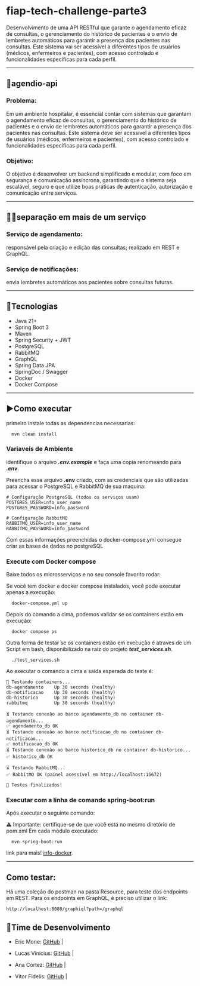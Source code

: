 # fiap-tech-challenge-parte3
Desenvolvimento de uma API RESTful que garante o agendamento eficaz de consultas, o gerenciamento do histórico de pacientes e o envio de lembretes automáticos para garantir a presença dos pacientes nas consultas. Este sistema vai ser acessível a diferentes tipos de usuários (médicos, enfermeiros e pacientes), com acesso controlado e funcionalidades específicas para cada perfil.

---

## 📔​agendio-api

### Problema:

Em um ambiente hospitalar, é essencial contar com sistemas que
garantam o agendamento eficaz de consultas, o gerenciamento do histórico de
pacientes e o envio de lembretes automáticos para garantir a presença dos
pacientes nas consultas. Este sistema deve ser acessível a diferentes tipos de
usuários (médicos, enfermeiros e pacientes), com acesso controlado e
funcionalidades específicas para cada perfil.

### Objetivo:

O objetivo é desenvolver um backend simplificado e modular, com foco
em segurança e comunicação assíncrona, garantindo que o sistema seja
escalável, seguro e que utilize boas práticas de autenticação, autorização e
comunicação entre serviços.

---

## 👨‍🔧​separação em mais de um serviço

### Serviço de agendamento:

responsável pela criação e edição das consultas; realizado em REST e GraphQL.

### Serviço de notificações:

envia lembretes automáticos aos pacientes sobre consultas futuras.

---

## 📝​Tecnologias

- Java 21+
- Spring Boot 3
- Maven
- Spring Security + JWT
- PostgreSQL
- RabbitMQ
- GraphQL
- Spring Data JPA
- SpringDoc / Swagger
- Docker
- Docker Compose

---

## ▶️​Como executar

primeiro instale todas as dependencias necessarias:

```shell
  mvn clean install
```
### Variaveis de Ambiente

identifique o arquivo ***.env.example*** e faça uma copia renomeando para ***.env***.

Preencha esse arquivo **.env** criado, com as credenciais que são utilizadas para acessar o PostgreSQL
e RabbitMQ de sua maquina:

```Text
# Configuração PostgreSQL (todos os serviços usam)
POSTGRES_USER=info_user_name
POSTGRES_PASSWORD=info_password

# Configuração RabbitMQ
RABBITMQ_USER=info_user_name
RABBITMQ_PASSWORD=info_password
```
Com essas informações preenchidas o docker-compose.yml consegue criar as bases de dados no postgreSQL

### Execute com Docker compose

Baixe todos os microsserviços e no seu console favorito rodar:

Se você tem docker e docker compose instalados, você pode executar apenas a execução:

````Shell
  docker-compose.yml up
````

Depois do comando a cima, podemos validar se os containers estão em execução:

```Shell
  docker compose ps
```

Outra forma de testar se os containers estão em execução é atraves de um Script em bash,
disponibilizado na raiz do projeto ***test_services.sh***.

```Shell
  ./test_services.sh
```

Ao executar o comando a cima a saida esperada do teste é:

```Texte
🔎 Testando containers...
db-agendamento    Up 30 seconds (healthy)
db-notificacao    Up 30 seconds (healthy)
db-historico      Up 30 seconds (healthy)
rabbitmq          Up 30 seconds (healthy)

⏳ Testando conexão ao banco agendamento_db no container db-agendamento...
✅ agendamento_db OK
⏳ Testando conexão ao banco notificacao_db no container db-notificacao...
✅ notificacao_db OK
⏳ Testando conexão ao banco historico_db no container db-historico...
✅ historico_db OK

⏳ Testando RabbitMQ...
✅ RabbitMQ OK (painel acessível em http://localhost:15672)

🚀 Testes finalizados!
```

### Executar com a linha de comando spring-boot:run

Após executar o seguinte comando:

⚠️ ​Importante: certifique-se de que você está no mesmo diretório de pom.xml Em cada módulo executado:

```Shell
  mvn spring-boot:run
```

link para mais! [info-docker](guide/info-docker.md).

---

## Como testar:
Há uma coleção do postman na pasta Resource, para teste dos endpoints em REST. Para os endpoints em GraphQL, é preciso utilizar o link:

```
http://localhost:8080/graphiql?path=/graphql
```

## 🧩​Time de Desenvolvimento

- Eric Mone: [GitHub](https://github.com/ericmonne) |

- Lucas Vinicius: [GitHub](https://github.com/lcvinicius) |

- Ana Cortez: [GitHub](https://github.com/anacarolcortez) |

- Vitor Fidelis: [GitHub](https://github.com/VitorFidelis) |

